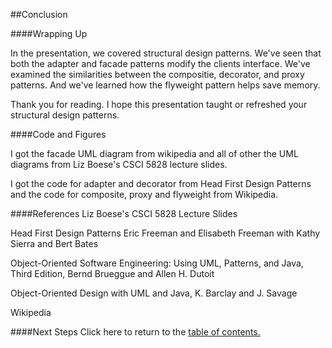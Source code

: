 ##Conclusion

####Wrapping Up

In the presentation, we covered structural design patterns. We've seen that both the adapter and facade
patterns modify the clients interface. We've examined the similarities between the compositie,
decorator, and proxy patterns. And we've learned how the flyweight pattern helps save memory.

Thank you for reading. I hope this presentation taught or refreshed your structural design patterns.

####Code and Figures

I got the facade UML diagram from wikipedia and all of other the UML diagrams from Liz Boese's CSCI 5828 lecture slides.

I got the code for adapter and decorator from Head First Design Patterns and the code for composite, proxy and flyweight from Wikipedia.

####References
Liz Boese's CSCI 5828 Lecture Slides

Head First Design Patterns
Eric Freeman and Elisabeth Freeman with Kathy Sierra and Bert Bates

Object-Oriented Software Engineering: Using UML, Patterns, and Java,
Third Edition,
Bernd Brueggue and Allen H. Dutoit

Object-Oriented Design with UML and Java,
K. Barclay and J. Savage

Wikipedia

####Next Steps
Click here to return to the [table of contents.](https://github.com/trekbaum/present/blob/master/sdp/README.md)
